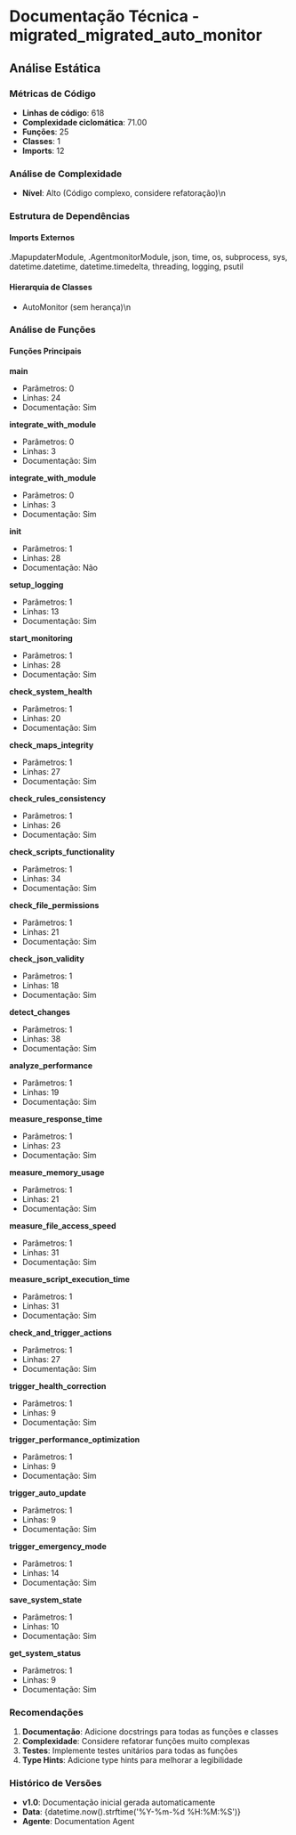 # Documentação Técnica - migrated_migrated_auto_monitor

## Análise Estática

### Métricas de Código
- **Linhas de código**: 618
- **Complexidade ciclomática**: 71.00
- **Funções**: 25
- **Classes**: 1
- **Imports**: 12

### Análise de Complexidade
- **Nível**: Alto (Código complexo, considere refatoração)\n
### Estrutura de Dependências

#### Imports Externos
.MapupdaterModule, .AgentmonitorModule, json, time, os, subprocess, sys, datetime.datetime, datetime.timedelta, threading, logging, psutil

#### Hierarquia de Classes
- AutoMonitor (sem herança)\n
### Análise de Funções

#### Funções Principais
**main**
- Parâmetros: 0
- Linhas: 24
- Documentação: Sim

**integrate_with_module**
- Parâmetros: 0
- Linhas: 3
- Documentação: Sim

**integrate_with_module**
- Parâmetros: 0
- Linhas: 3
- Documentação: Sim

**__init__**
- Parâmetros: 1
- Linhas: 28
- Documentação: Não

**setup_logging**
- Parâmetros: 1
- Linhas: 13
- Documentação: Sim

**start_monitoring**
- Parâmetros: 1
- Linhas: 28
- Documentação: Sim

**check_system_health**
- Parâmetros: 1
- Linhas: 20
- Documentação: Sim

**check_maps_integrity**
- Parâmetros: 1
- Linhas: 27
- Documentação: Sim

**check_rules_consistency**
- Parâmetros: 1
- Linhas: 26
- Documentação: Sim

**check_scripts_functionality**
- Parâmetros: 1
- Linhas: 34
- Documentação: Sim

**check_file_permissions**
- Parâmetros: 1
- Linhas: 21
- Documentação: Sim

**check_json_validity**
- Parâmetros: 1
- Linhas: 18
- Documentação: Sim

**detect_changes**
- Parâmetros: 1
- Linhas: 38
- Documentação: Sim

**analyze_performance**
- Parâmetros: 1
- Linhas: 19
- Documentação: Sim

**measure_response_time**
- Parâmetros: 1
- Linhas: 23
- Documentação: Sim

**measure_memory_usage**
- Parâmetros: 1
- Linhas: 21
- Documentação: Sim

**measure_file_access_speed**
- Parâmetros: 1
- Linhas: 31
- Documentação: Sim

**measure_script_execution_time**
- Parâmetros: 1
- Linhas: 31
- Documentação: Sim

**check_and_trigger_actions**
- Parâmetros: 1
- Linhas: 27
- Documentação: Sim

**trigger_health_correction**
- Parâmetros: 1
- Linhas: 9
- Documentação: Sim

**trigger_performance_optimization**
- Parâmetros: 1
- Linhas: 9
- Documentação: Sim

**trigger_auto_update**
- Parâmetros: 1
- Linhas: 9
- Documentação: Sim

**trigger_emergency_mode**
- Parâmetros: 1
- Linhas: 14
- Documentação: Sim

**save_system_state**
- Parâmetros: 1
- Linhas: 10
- Documentação: Sim

**get_system_status**
- Parâmetros: 1
- Linhas: 9
- Documentação: Sim

### Recomendações

1. **Documentação**: Adicione docstrings para todas as funções e classes
2. **Complexidade**: Considere refatorar funções muito complexas
3. **Testes**: Implemente testes unitários para todas as funções
4. **Type Hints**: Adicione type hints para melhorar a legibilidade

### Histórico de Versões

- **v1.0**: Documentação inicial gerada automaticamente
- **Data**: {datetime.now().strftime('%Y-%m-%d %H:%M:%S')}
- **Agente**: Documentation Agent

